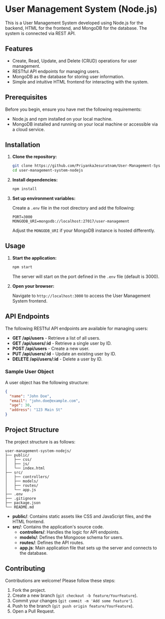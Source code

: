 # User Management System (Node.js)

This is a User Management System developed using Node.js for the backend, HTML for the frontend, and MongoDB for the database. The system is connected via REST API.

## Features

- Create, Read, Update, and Delete (CRUD) operations for user management.
- RESTful API endpoints for managing users.
- MongoDB as the database for storing user information.
- Simple and intuitive HTML frontend for interacting with the system.

## Prerequisites

Before you begin, ensure you have met the following requirements:

- Node.js and npm installed on your local machine.
- MongoDB installed and running on your local machine or accessible via a cloud service.

## Installation

1. **Clone the repository:**

   ```sh
   git clone https://github.com/PriyankaJesuratnam/User-Management-System-Node.js-.git
   cd user-management-system-nodejs
   ```

2. **Install dependencies:**

   ```sh
   npm install
   ```

3. **Set up environment variables:**

   Create a `.env` file in the root directory and add the following:

   ```env
   PORT=3000
   MONGODB_URI=mongodb://localhost:27017/user-management
   ```

   Adjust the `MONGODB_URI` if your MongoDB instance is hosted differently.

## Usage

1. **Start the application:**

   ```sh
   npm start
   ```

   The server will start on the port defined in the `.env` file (default is 3000).

2. **Open your browser:**

   Navigate to `http://localhost:3000` to access the User Management System frontend.

## API Endpoints

The following RESTful API endpoints are available for managing users:

- **GET /api/users** - Retrieve a list of all users.
- **GET /api/users/:id** - Retrieve a single user by ID.
- **POST /api/users** - Create a new user.
- **PUT /api/users/:id** - Update an existing user by ID.
- **DELETE /api/users/:id** - Delete a user by ID.

### Sample User Object

A user object has the following structure:

```json
{
  "name": "John Doe",
  "email": "john.doe@example.com",
  "age": 30,
  "address": "123 Main St"
}
```

## Project Structure

The project structure is as follows:

```
user-management-system-nodejs/
├── public/
│   ├── css/
│   ├── js/
│   └── index.html
├── src/
│   ├── controllers/
│   ├── models/
│   ├── routes/
│   └── app.js
├── .env
├── .gitignore
├── package.json
└── README.md
```

- **public/**: Contains static assets like CSS and JavaScript files, and the HTML frontend.
- **src/**: Contains the application's source code.
  - **controllers/**: Handles the logic for API endpoints.
  - **models/**: Defines the Mongoose schema for users.
  - **routes/**: Defines the API routes.
  - **app.js**: Main application file that sets up the server and connects to the database.

## Contributing

Contributions are welcome! Please follow these steps:

1. Fork the project.
2. Create a new branch (`git checkout -b feature/YourFeature`).
3. Commit your changes (`git commit -m 'Add some feature'`).
4. Push to the branch (`git push origin feature/YourFeature`).
5. Open a Pull Request.
